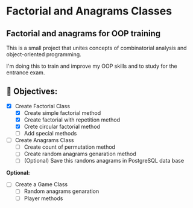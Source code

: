 # Factorial and Anagrams Classes
## Factorial and anagrams for OOP training
This is a small project that unites concepts of combinatorial analysis and object-oriented programming.

I'm doing this to train and improve my OOP skills and to study for the entrance exam.
## 🎯 Objectives:
- [x] Create Factorial Class
   - [x] Create simple factorial method
   - [x] Create factorial with repetition method
   - [x] Crete circular factorial method
   - [ ] Add special methods 
- [ ] Create Anagrams Class
   - [ ] Create count of permutation method
   - [ ] Create random anagrams genaration method
   - [ ] (Optional) Save this randons anagrams in PostgreSQL data base

**Optional:**
- [ ] Create a Game Class
   - [ ] Random anagrams genaration
   - [ ] Player methods
